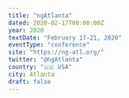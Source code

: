 ```yaml
---
title: "ngAtlanta"
dated: 2020-02-17T00:00:00Z
year: 2020
textDate: "February 17-21, 2020"
eventType: "conference"
site: "https://ng-atl.org/"
twitter: "@ngAtlanta"
country: "🇺🇸 USA"
city: Atlanta
draft: false
---
```

